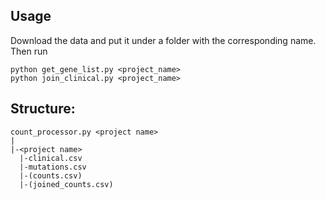 ## Usage
Download the data and put it under a folder with the corresponding name. Then run
```
python get_gene_list.py <project_name>
python join_clinical.py <project_name>
```
## Structure:
```
count_processor.py <project name>
|
|-<project name>
  |-clinical.csv
  |-mutations.csv
  |-(counts.csv)
  |-(joined_counts.csv)
```